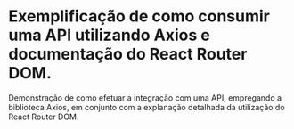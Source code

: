 # Exemplificação de como consumir uma API utilizando Axios e documentação do React Router DOM.

Demonstração de como efetuar a integração com uma API, empregando a biblioteca Axios, em conjunto com a explanação detalhada da utilização do React Router DOM.
